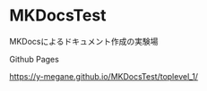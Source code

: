 # MKDocsTest
MKDocsによるドキュメント作成の実験場

Github Pages

https://y-megane.github.io/MKDocsTest/toplevel_1/
